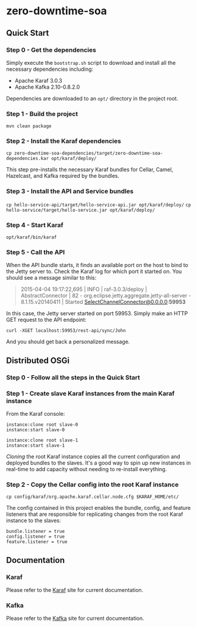 # zero-downtime-soa

## Quick Start
### Step 0 - Get the dependencies
Simply execute the `bootstrap.sh` script to download and install all the
necessary dependencies including:

- Apache Karaf 3.0.3
- Apache Kafka 2.10-0.8.2.0

Dependencies are downloaded to an `opt/` directory in the project root.

### Step 1 - Build the project
`mvn clean package`

### Step 2 - Install the Karaf dependencies
`cp zero-downtime-soa-dependencies/target/zero-downtime-soa-dependencies.kar opt/karaf/deploy/`

This step pre-installs the necessary Karaf bundles for Cellar, Camel, Hazelcast, and Kafka 
required by the bundles.

### Step 3 - Install the API and Service bundles
`cp hello-service-api/target/hello-service-api.jar opt/karaf/deploy/`
`cp hello-service/target/hello-service.jar opt/karaf/deploy/`

### Step 4 - Start Karaf
`opt/karaf/bin/karaf`

### Step 5 - Call the API
When the API bundle starts, it finds an available port on the host to bind to the Jetty server to.
Check the Karaf log for which port it started on.  You should see a message similar to this:

> 2015-04-04 19:17:22,695 | INFO  | raf-3.0.3/deploy | AbstractConnector                | 82 - org.eclipse.jetty.aggregate.jetty-all-server - 8.1.15.v20140411 | Started SelectChannelConnector@0.0.0.0:<b>59953</b>

In this case, the Jetty server started on port 59953.  Simply make an HTTP GET request to the API
 endpoint:

`curl -XGET localhost:59953/rest-api/sync/John`

And you should get back a personalized message.

## Distributed OSGi
### Step 0 - Follow all the steps in the Quick Start

### Step 1 - Create slave Karaf instances from the main Karaf instance
From the Karaf console:
````
instance:clone root slave-0
instance:start slave-0

instance:clone root slave-1
instance:start slave-1
````

_Cloning_ the root Karaf instance copies all the current configuration and deployed bundles to 
the slaves.  It's a good way to spin up new instances in real-time to add capacity without 
needing to re-install everything.

### Step 2 - Copy the Cellar config into the root Karaf instance
`cp config/karaf/org.apache.karaf.cellar.node.cfg $KARAF_HOME/etc/`

The config contained in this project enables the bundle, config,
and feature listeners that are responsible for replicating changes 
from the root Karaf instance to the slaves:

````
bundle.listener = true
config.listener = true
feature.listener = true
````

## Documentation
### Karaf
Please refer to the [Karaf](http://karaf.apache.org/manual/latest/quick-start.html) site for current documentation.
### Kafka
Please refer to the [Kafka](http://kafka.apache.org/documentation.html) site for current documentation.